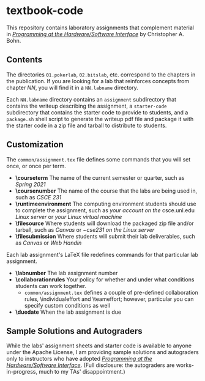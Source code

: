 # textbook-code

This repository contains laboratory assignments that complement material in
[*Programming at the Hardware/Software Interface*](https://www.greatriverlearning.com/product-details/1846)
by Christopher A. Bohn.

## Contents

The directories `01.pokerlab`, `02.bitslab`, etc. correspond to the chapters
in the publication. If you are looking for a lab that reinforces concepts from
chapter *NN*, you will find it in a `NN.labname` directory.

Each `NN.labname` directory contains an `assignment` subdirectory that contains
the writeup describing the assignment, a `starter-code` subdirectory that
contains the starter code to provide to students, and a `package.sh` shell
script to generate the writeup pdf file and package it with the starter code
in a zip file and tarball to distribute to students.

## Customization

The `common/assignment.tex` file defines some commands that you will set once,
or once per term.

-   **\\courseterm** The name of the current semester or quarter, such as
    *Spring 2021*
-   **\\coursenumber** The name of the course that the labs are being used in,
    such as *CSCE 231*
-   **\\runtimeenvironment** The computing environment students should use to
    complete the assignment, such as *your account on the* csce.unl.edu *Linux
    server* or *your Linux virtual machine*
-   **\\filesource** Where students will download the packaged zip file and/or
    tarball, such as *Canvas* or *~cse231 on the Linux server*
-   **\\filesubmission** Where students will submit their lab deliverables,
    such as *Canvas* or *Web Handin*

Each lab assignment's LaTeX file redefines commands for that particular lab
assignment.

-   **\\labnumber** The lab assignment number
-   **\\collaborationrules** Your policy for whether and under what conditions
    students can work together.
    -   `common/assignment.tex` defines a couple of pre-defined collaboration
        rules, \\individualeffort and \\teameffort; however, particular you
        can specify custom conditions as well
-   **\\duedate** When the lab assignment is due

## Sample Solutions and Autograders

While the labs' assignment sheets and starter code is available to anyone under
the Apache License, I am providing sample solutions and autograders only to
instructors who have adopted [*Programming at the Hardware/Software
Interface*](https://www.greatriverlearning.com/product-details/1846). (Full
disclosure: the autograders are works-in-progress, much to my TAs'
disappointment.)
